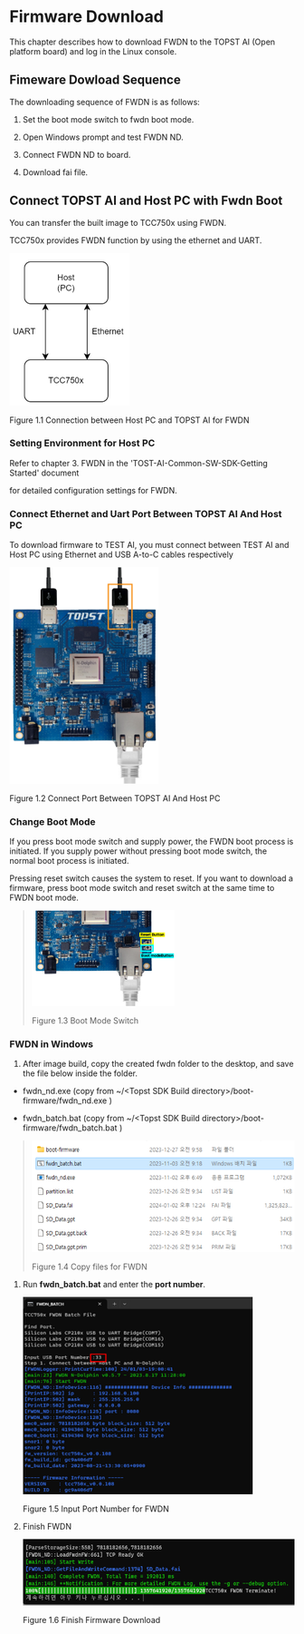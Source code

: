 ﻿# Firmware Download

This chapter describes how to download FWDN to the TOPST AI (Open
platform board) and log in the Linux console.

## Fimeware Dowload Sequence

The downloading sequence of FWDN is as follows:

1.  Set the boot mode switch to fwdn boot mode.

2.  Open Windows prompt and test FWDN ND.

3.  Connect FWDN ND to board.

4.  Download fai file.

## Connect TOPST AI and Host PC with Fwdn Boot

You can transfer the built image to TCC750x using FWDN.

TCC750x provides FWDN function by using the ethernet and UART.

<img src="https://github.com/topst-development/Documentation/blob/main/TOPST-AI/Software/media/Firmware Download.image1.png"
style="width:2.21806in;height:2.80208in"
alt="텍스트, 도표, 폰트, 라인이(가) 표시된 사진 자동 생성된 설명" />

Figure 1.1 Connection between Host PC and TOPST AI for FWDN

### Setting Environment for Host PC

Refer to chapter 3. FWDN in the 'TOST-AI-Common-SW-SDK-Getting Started'
document

for detailed configuration settings for FWDN.

### Connect Ethernet and Uart Port Between TOPST AI And Host PC

To download firmware to TEST AI, you must connect between TEST AI and
Host PC using Ethernet and USB A-to-C cables respectively

<img src="https://github.com/topst-development/Documentation/blob/main/TOPST-AI/Software/media/Firmware Download.image2.png"
style="width:2.73516in;height:3.97402in" />

Figure 1.2 Connect Port Between TOPST AI And Host PC

### Change Boot Mode

If you press boot mode switch and supply power, the FWDN boot process is
initiated. If you supply power without pressing boot mode switch, the
normal boot process is initiated.

Pressing reset switch causes the system to reset. If you want to
download a firmware, press boot mode switch and reset switch at the same
time to FWDN boot mode.

> <img src="https://github.com/topst-development/Documentation/blob/main/TOPST-AI/Software/media/Firmware Download.image3.png"
> style="width:2.62077in;height:1.76042in" />
>
> Figure 1.3 Boot Mode Switch

### FWDN in Windows

1.  After image build, copy the created fwdn folder to the desktop, and
    save the file below inside the folder.

- fwdn_nd.exe (copy from ~/\<Topst SDK Build
  directory\>/boot-firmware/fwdn_nd.exe )

- fwdn_batch.bat (copy from ~/\<Topst SDK Build
  directory\>/boot-firmware/fwdn_batch.bat )

> <img src="https://github.com/topst-development/Documentation/blob/main/TOPST-AI/Software/media/Firmware Download.image4.png"
> style="width:5.01042in;height:2.05139in"
> alt="텍스트, 스크린샷, 폰트, 번호이(가) 표시된 사진 자동 생성된 설명" />
>
> Figure 1.4 Copy files for FWDN

1.  Run **fwdn_batch.bat** and enter the **port number**.

    <img src="https://github.com/topst-development/Documentation/blob/main/TOPST-AI/Software/media/Firmware Download.image5.png"
    style="width:4.22917in;height:3.62292in"
    alt="텍스트, 전자제품, 스크린샷, 소프트웨어이(가) 표시된 사진 자동 생성된 설명" />

    Figure 1.5 Input Port Number for FWDN

2.  Finish FWDN

    <img src="https://github.com/topst-development/Documentation/blob/main/TOPST-AI/Software/media/Firmware Download.image6.png"
    style="width:5.32292in;height:1.21597in"
    alt="텍스트, 스크린샷, 폰트이(가) 표시된 사진 자동 생성된 설명" />

    Figure 1.6 Finish Firmware Download

